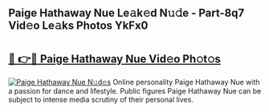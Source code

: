 ## Paige Hathaway Nue Le𝚊k𝚎d N𝚞𝚍e - Part-8q7 Vid𝚎o Le𝚊ks Photos YkFx0

# <h2><a href="http://fb6hgmd.evod.top/?m=Paige+Hathaway+Nue">🔗 👉🔴 Paige Hathaway Nue Vid𝚎o Ph𝚘t𝚘s</a></h2>

[![Paige Hathaway Nue N𝚞d𝚎s](https://i.imgur.com/8V9OHl7.gif)](http://fb6hgmd.evod.top/?m=Paige+Hathaway+Nue)
Online personality Paige Hathaway Nue with a passion for dance and lifestyle. Public figures Paige Hathaway Nue can be subject to intense media scrutiny of their personal lives. 
